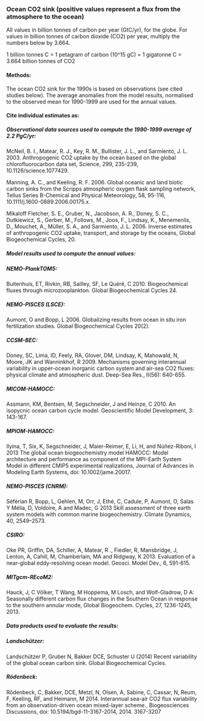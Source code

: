 ### Ocean CO2 sink (positive values represent a flux from the atmosphere to the ocean)

All values in billion tonnes of carbon per year (GtC/yr), for the globe. For values in billion tonnes of carbon dioxide (CO2) per year, multiply the numbers below by 3.664.

1 billion tonnes C = 1 petagram of carbon (10^15 gC) = 1 gigatonne C = 3.664 billion tonnes of CO2

#### Methods:

The ocean CO2 sink for the 1990s is based on observations (see cited studies below). The average anomalies from the model results, normalised to the observed mean for 1990-1999 are used for the annual values.

#### Cite individual estimates as:

##### Observational data sources used to compute the 1990-1999 average of 2.2 PgC/yr:

McNeil, B. I., Matear, R. J., Key, R. M., Bullister, J. L., and Sarmiento, J. L. 2003. Anthropogenic CO2 uptake by the ocean based on the global chlorofluorocarbon data set, Science, 299, 235-239, 10.1126/science.1077429.

Manning, A. C., and Keeling, R. F. 2006. Global oceanic and land biotic carbon sinks from the Scripps atmospheric oxygen flask sampling network, Tellus Series B-Chemical and Physical Meteorology, 58, 95-116, 10.1111/j.1600-0889.2006.00175.x.

Mikaloff Fletcher, S. E., Gruber, N., Jacobson, A. R., Doney, S. C., Dutkiewicz, S., Gerber, M., Follows, M., Joos, F., Lindsay, K., Menemenlis, D., Mouchet, A., Müller, S. A., and Sarmiento, J. L. 2006. Inverse estimates of anthropogenic CO2 uptake, transport, and storage by the oceans, Global Biogeochemical Cycles, 20.

##### Model results used to compute the annual values:

##### NEMO-PlankTOM5:

Buitenhuis, ET, Rivkin, RB, Sailley, SF, Le Quéré, C 2010. Biogeochemical fluxes through microzooplankton. Global Biogeochemical Cycles 24.

##### NEMO-PISCES (LSCE):

Aumont, O and Bopp, L 2006. Globalizing results from ocean in situ iron fertilization studies. Global Biogeochemical Cycles 20(2).

##### CCSM-BEC:

Doney, SC, Lima, ID, Feely, RA, Glover, DM, Lindsay, K, Mahowald, N, Moore, JK and Wanninkhof, R 2009. Mechanisms governing interannual variability in upper-ocean inorganic carbon system and air-sea CO2 fluxes: physical climate and atmospheric dust. Deep-Sea Res., II(56): 640-655.

##### MICOM-HAMOCC:

Assmann, KM, Bentsen, M, Segschneider, J and Heinze, C 2010. An isopycnic ocean carbon cycle model. Geoscientific Model Development, 3: 143-167.

##### MPIOM-HAMOCC:

Ilyina, T, Six, K, Segschneider, J, Maier-Reimer, E, Li, H, and Núñez-Riboni, I 2013 The global ocean biogeochemistry model HAMOCC: Model architecture and performance as component of the MPI-Earth System Model in different CMIP5 experimental realizations, Journal of Advances in Modeling Earth Systems, doi: 10.1002/jame.20017.

##### NEMO-PISCES (CNRM):

Séférian R, Bopp, L, Gehlen, M, Orr, J, Ethé, C, Cadule, P, Aumont, O, Salas Y Mélia, D, Voldoire, A and Madec, G 2013 Skill assessment of three earth system models with common marine biogeochemistry. Climate Dynamics, 40, 2549–2573.

##### CSIRO:

Oke PR, Griffin, DA, Schiller, A, Matear, R ., Fiedler, R, Mansbridge, J, Lenton, A, Cahill, M, Chamberlain, MA and Ridgway, K 2013. Evaluation of a near-global eddy-resolving ocean model. Geosci. Model Dev., 6, 591-615.

##### MITgcm-REcoM2:

Hauck, J, C Völker, T Wang, M Hoppema, M Losch, and Wolf-Gladrow, D A: Seasonally different carbon flux changes in the Southern Ocean in response to the southern annular mode, Global Biogeochem. Cycles, 27, 1236-1245, 2013.

##### Data products used to evaluate the results:

##### Landschützer:

Landschützer P, Gruber N, Bakker DCE, Schuster U (2014) Recent variability of the global ocean carbon sink. Global Biogeochemical Cycles.

##### Rödenbeck:

Rödenbeck, C, Bakker, DCE, Metzl, N, Olsen, A, Sabine, C, Cassar, N, Reum, F, Keeling, RF, and Heimann, M 2014. Interannual sea-air CO2 flux variability from an observation-driven ocean mixed-layer scheme., Biogeosciences Discussions, doi: 10.5194/bgd-11-3167-2014, 2014. 3167-3207
